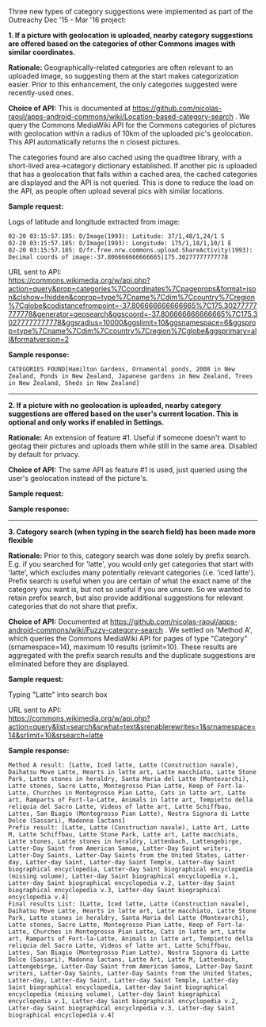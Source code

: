 Three new types of category suggestions were implemented as part of the Outreachy Dec '15 - Mar '16 project:

**1. If a picture with geolocation is uploaded, nearby category suggestions are offered based on the categories of other Commons images with similar coordinates.**

**Rationale:** Geographically-related categories are often relevant to an uploaded image, so suggesting them at the start makes categorization easier. Prior to this enhancement, the only categories suggested were recently-used ones.

**Choice of API:** This is documented at https://github.com/nicolas-raoul/apps-android-commons/wiki/Location-based-category-search . We query the Commons MediaWiki API for the Commons categories of pictures with geolocation within a radius of 10km of the uploaded pic's geolocation. This API automatically returns the n closest pictures. 

The categories found are also cached using the quadtree library, with a short-lived area->category dictionary established. If another pic is uploaded that has a geolocation that falls within a cached area, the cached categories are displayed and the API is not queried. This is done to reduce the load on the API, as people often upload several pics with similar locations.

**Sample request:** 

Logs of latitude and longitude extracted from image:

    02-20 03:15:57.185: D/Image(1993): Latitude: 37/1,48/1,24/1 S
    02-20 03:15:57.185: D/Image(1993): Longitude: 175/1,18/1,10/1 E
    02-20 03:15:57.185: D/fr.free.nrw.commons.upload.ShareActivity(1993): Decimal coords of image:-37.806666666666665|175.30277777777778

URL sent to API:    
https://commons.wikimedia.org/w/api.php?action=query&prop=categories%7Ccoordinates%7Cpageprops&format=json&clshow=!hidden&coprop=type%7Cname%7Cdim%7Ccountry%7Cregion%7Cglobe&codistancefrompoint=-37.806666666666665%7C175.30277777777778&generator=geosearch&ggscoord=-37.806666666666665%7C175.30277777777778&ggsradius=10000&ggslimit=10&ggsnamespace=6&ggsprop=type%7Cname%7Cdim%7Ccountry%7Cregion%7Cglobe&ggsprimary=all&formatversion=2

**Sample response:**

    CATEGORIES FOUND[Hamilton Gardens, Ornamental ponds, 2008 in New Zealand, Ponds in New Zealand, Japanese gardens in New Zealand, Trees in New Zealand, Sheds in New Zealand]


***


**2. If a picture with no geolocation is uploaded, nearby category suggestions are offered based on the user's current location. This is optional and only works if enabled in Settings.**

**Rationale:** An extension of feature #1. Useful if someone doesn't want to geotag their pictures and uploads them while still in the same area. Disabled by default for privacy.

**Choice of API:** The same API as feature #1 is used, just queried using the user's geolocation instead of the picture's.

**Sample request:** 

**Sample response:**




***


**3. Category search (when typing in the search field) has been made more flexible**

**Rationale:** Prior to this, category search was done solely by prefix search. E.g. if you searched for 'latte', you would only get categories that start with 'latte', which excludes many potentially relevant categories (i.e. 'iced latte'). Prefix search is useful when you are certain of what the exact name of the category you want is, but not so useful if you are unsure. So we wanted to retain prefix search, but also provide additional suggestions for relevant categories that do not share that prefix.

**Choice of API:** Documented at https://github.com/nicolas-raoul/apps-android-commons/wiki/Fuzzy-category-search . We settled on 'Method A', which queries the Commons MediaWiki API for pages of type "Category" (srnamespace=14), maximum 10 results (srlimit=10). These results are aggregated with the prefix search results and the duplicate suggestions are eliminated before they are displayed.

**Sample request:**

Typing "Latte" into search box

URL sent to API:  
https://commons.wikimedia.org/w/api.php?action=query&list=search&srwhat=text&srenablerewrites=1&srnamespace=14&srlimit=10&srsearch=latte

**Sample response:**


    Method A result: [Latte, Iced latte, Latte (Construction navale), Daihatsu Move Latte, Hearts in latte art, Latte macchiato, Latte Stone Park, Latte stones in heraldry, Santa Maria del Latte (Montevarchi), Latte stones, Sacro Latte, Montegrosso Pian Latte, Keep of Fort-la-Latte, Churches in Montegrosso Pian Latte, Cats in latte art, Latte art, Ramparts of Fort-la-Latte, Animals in latte art, Tempietto della reliquia del Sacro Latte, Videos of latte art, Latte Schiffbau, Lattes, San Biagio (Montegrosso Pian Latte), Nostra Signora di Latte Dolce (Sassari), Madonna lactans]
    Prefix result: [Latte, Latte (Construction navale), Latte Art, Latte M, Latte Schiffbau, Latte Stone Park, Latte art, Latte macchiato, Latte stones, Latte stones in heraldry, Lattenbach, Lattengebirge, Latter-Day Saint from American Samoa, Latter-Day Saint writers, Latter-Day Saints, Latter-Day Saints from the United States, Latter-day, Latter-day Saint, Latter-day Saint Temple, Latter-day Saint biographical encyclopedia, Latter-day Saint biographical encyclopedia (missing volume), Latter-day Saint biographical encyclopedia v.1, Latter-day Saint biographical encyclopedia v.2, Latter-day Saint biographical encyclopedia v.3, Latter-day Saint biographical encyclopedia v.4]
    Final results List: [Latte, Iced latte, Latte (Construction navale), Daihatsu Move Latte, Hearts in latte art, Latte macchiato, Latte Stone Park, Latte stones in heraldry, Santa Maria del Latte (Montevarchi), Latte stones, Sacro Latte, Montegrosso Pian Latte, Keep of Fort-la-Latte, Churches in Montegrosso Pian Latte, Cats in latte art, Latte art, Ramparts of Fort-la-Latte, Animals in latte art, Tempietto della reliquia del Sacro Latte, Videos of latte art, Latte Schiffbau, Lattes, San Biagio (Montegrosso Pian Latte), Nostra Signora di Latte Dolce (Sassari), Madonna lactans, Latte Art, Latte M, Lattenbach, Lattengebirge, Latter-Day Saint from American Samoa, Latter-Day Saint writers, Latter-Day Saints, Latter-Day Saints from the United States, Latter-day, Latter-day Saint, Latter-day Saint Temple, Latter-day Saint biographical encyclopedia, Latter-day Saint biographical encyclopedia (missing volume), Latter-day Saint biographical encyclopedia v.1, Latter-day Saint biographical encyclopedia v.2, Latter-day Saint biographical encyclopedia v.3, Latter-day Saint biographical encyclopedia v.4]